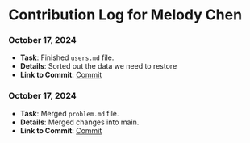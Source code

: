# Contribution Log for Melody Chen

### October 17, 2024

- **Task**: Finished `users.md` file.
- **Details**: Sorted out the data we need to restore
- **Link to Commit**: [Commit](https://github.com/Fpantoja2001/event-tbd/commit/6d1d8c9d35a7d5c3bd8a71df3372544b1b63e964)

### October 17, 2024

- **Task**: Merged `problem.md` file.
- **Details**: Merged changes into main.
- **Link to Commit**: [Commit](https://github.com/Fpantoja2001/event-tbd/commit/f46995d8343a459009c8234742549398cfab3565)
